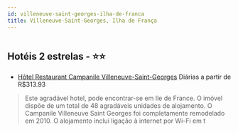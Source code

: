 ```yaml
---
id: villeneuve-saint-georges-ilha-de-franca
title: Villeneuve-Saint-Georges, Ilha de França
---
```


<center><img src="http://photos.hotelbeds.com/giata/41/410029/410029a_hb_a_006.jpg" alt="" /></center>


## Hotéis 2 estrelas - ⭐️⭐️

-    [Hôtel Restaurant Campanile Villeneuve-Saint-Georges](https://www.hurb.com/hoteis/villeneuve-saint-georges/hotel-restaurant-campanile-villeneuve-saint-georges-JNP-JP306459?cmp=18055) Diárias a partir de R$313.93
   > Este agradável hotel, pode encontrar-se em Ile de France. O imóvel dispõe de um total de 48 agradáveis unidades de alojamento. O Campanile Villeneuve Saint Georges foi completamente remodelado em 2010. O alojamento inclui ligação à internet por Wi-Fi em t
